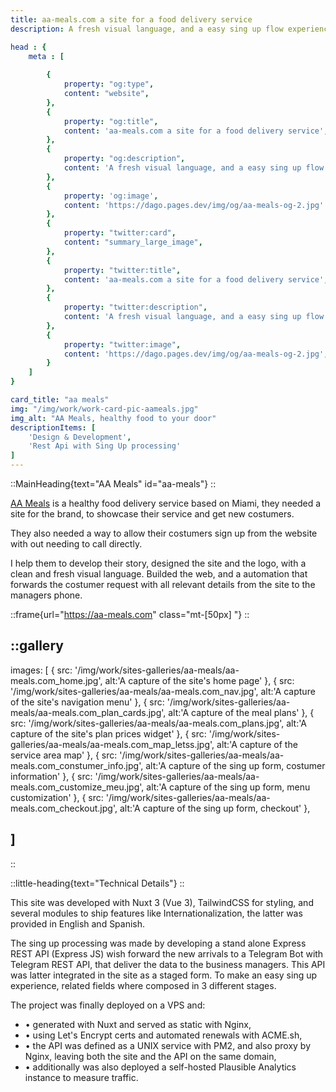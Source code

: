 ```yaml
---
title: aa-meals.com a site for a food delivery service
description: A fresh visual language, and a easy sing up flow experience

head : {
    meta : [
        
        {
            property: "og:type",
            content: "website",
        },
        {
            property: "og:title",
            content: 'aa-meals.com a site for a food delivery service',
        },
        {
            property: "og:description",
            content: 'A fresh visual language, and a easy sing up flow experience',
        },
        {
            property: 'og:image',
            content: 'https://dago.pages.dev/img/og/aa-meals-og-2.jpg'
        },
        {
            property: "twitter:card",
            content: "summary_large_image",
        },
        {
            property: "twitter:title",
            content: 'aa-meals.com a site for a food delivery service',
        },
        {
            property: "twitter:description",
            content: 'A fresh visual language, and a easy sing up flow experience',
        },
        {
            property: "twitter:image",
            content: 'https://dago.pages.dev/img/og/aa-meals-og-2.jpg',
        }
    ]
}

card_title: "aa meals"
img: "/img/work/work-card-pic-aameals.jpg"
img_alt: "AA Meals, healthy food to your door"
descriptionItems: [
    'Design & Development',
    'Rest Api with Sing Up processing'
]
---
```



<div class="max-w-xl  mx-auto "> 

<div>

::MainHeading{text="AA Meals" id="aa-meals"}
::

<p class="mt-[30px] font-medium text-xl">
<a href="https://aa-meals.com" class="border-b-2 border-greeny">AA Meals</a>
 is a healthy food delivery service based on Miami,
they needed a site for the brand, to showcase their service
and get new costumers.
</p>
<p class="mt-[30px] font-medium text-xl">
They also needed a way to allow their costumers sign up from
the website with out needing to call directly.
</p>
<p class="mt-[30px] font-medium text-xl">
I help them to develop their story, designed the site and
the logo, with a clean and fresh visual language. Builded
the web, and a automation that forwards the costumer request
with all relevant details from the site to the managers
phone.
</p>
</div>

<div class="">

::frame{url="https://aa-meals.com" class="mt-[50px] "}
::

</div>
</div>

<div class="max-w-xl mx-auto mt-[50px]   overflow-visible">

::gallery
---
images: [
    {
        src: '/img/work/sites-galleries/aa-meals/aa-meals.com_home.jpg',
        alt:'A capture of the site's home page'
    },
    {
        src: '/img/work/sites-galleries/aa-meals/aa-meals.com_nav.jpg',
        alt:'A capture of the site's navigation menu'
    },
    {
        src: '/img/work/sites-galleries/aa-meals/aa-meals.com_plan_cards.jpg',
        alt:'A capture of the meal plans'
    },
    {
        src: '/img/work/sites-galleries/aa-meals/aa-meals.com_plans.jpg',
        alt:'A capture of the site's plan prices widget'
    },
    {
        src: '/img/work/sites-galleries/aa-meals/aa-meals.com_map_letss.jpg',
        alt:'A capture of the service area map'
    },
    {
        src: '/img/work/sites-galleries/aa-meals/aa-meals.com_constumer_info.jpg',
        alt:'A capture of the sing up form, costumer information'
    },
    {
        src: '/img/work/sites-galleries/aa-meals/aa-meals.com_customize_meu.jpg',
        alt:'A capture of the sing up form, menu customization'
    },
    {
        src: '/img/work/sites-galleries/aa-meals/aa-meals.com_checkout.jpg',
        alt:'A capture of the sing up form, checkout'
    },

    
]
---
::

</div>


<div class="mt-[50px] max-w-xl  mx-auto">

::little-heading{text="Technical Details"}
::

<p class="mt-[30px] font-medium text-xl">
This site was developed with Nuxt 3 (Vue 3), TailwindCSS for styling, and several modules to ship features like Internationalization, the latter was provided in English and Spanish.
</p>

<p class="mt-[30px] font-medium text-xl">
The sing up processing was made by developing a stand alone
Express REST API (Express JS) wish forward the new arrivals to a Telegram Bot with Telegram REST API, that deliver the data to the business managers. 
This API was latter integrated in the site as a staged form. 
To make an easy sing up experience, related fields where composed in 3 different stages.
</p>

<p class="mt-[30px] font-medium text-xl">
The project was finally deployed on a VPS and:
<ul class="mt-[30px] font-medium text-xl list-disc grid gap-[10px]">
<li>
 • generated with Nuxt and served as static with Nginx,
</li>
<li>
 • using Let's Encrypt certs and automated renewals with ACME.sh,
</li>
<li>
 • the API was defined as a UNIX service with PM2, and also proxy by Nginx, leaving both the site and the API on the same domain,
</li>
<li>
  • additionally was also deployed a self-hosted Plausible Analytics instance to measure traffic.
</li>

</ul>
</p>


</div>
